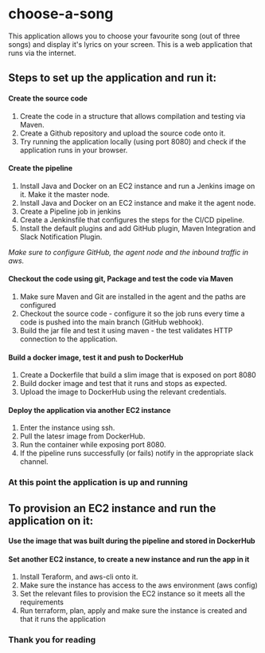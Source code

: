# choose-a-song

This application allows you to choose your favourite song (out of three songs) and display it's lyrics on your screen.
This is a web application that runs via the internet.

## **Steps to set up the application and run it:**  

#### **Create the source code**  
1. Create the code in a structure that allows compilation and testing via Maven.
2. Create a Github repository and upload the source code onto it.
3. Try running the application locally (using port 8080) and check if the application runs in your browser.

#### **Create the pipeline**
1. Install Java and Docker on an EC2 instance and run a Jenkins image on it. Make it the master node.
2. Install Java and Docker on an EC2 instance and make it the agent node.
3. Create a Pipeline job in jenkins
4. Create a Jenkinsfile that configures the steps for the CI/CD pipeline.
5. Install the default plugins and add GitHub plugin, Maven Integration and Slack Notification Plugin.

*Make sure to configure GitHub, the agent node and the inbound traffic in aws.*

#### **Checkout the code using git, Package and test the code via Maven**
1. Make sure Maven and Git are installed in the agent and the paths are configured
2. Checkout the source code - configure it so the job runs every time a code is pushed into the main branch (GitHub webhook).
3. Build the jar file and test it using maven - the test validates HTTP connection to the application.

#### **Build a docker image, test it and push to DockerHub**
1. Create a Dockerfile that build a slim image that is exposed on port 8080
2. Build docker image and test that it runs and stops as expected.  
3. Upload the image to DockerHub using the relevant credentials.

#### **Deploy the application via another EC2 instance**
1. Enter the instance using ssh.
2. Pull the latesr image from DockerHub.
3. Run the container while exposing port 8080.
4. If the pipeline runs successfully (or fails) notify in the appropriate slack channel. 

### **At this point the application is up and running**

## **To provision an EC2 instance and run the application on it:**

#### **Use the image that was built during the pipeline and stored in DockerHub** 

#### **Set another EC2 instance, to create a new instance and run the app in it**  
1. Install Teraform, and aws-cli onto it.
2. Make sure the instance has access to the aws environment (aws config)
3. Set the relevant files to provision the EC2 instance so it meets all the requirements
4. Run terraform, plan, apply and make sure the instance is created and that it runs the application

### **Thank you for reading**




